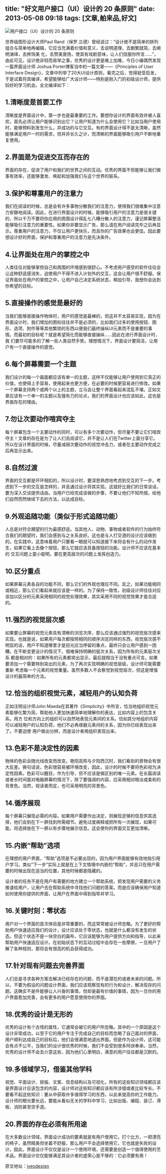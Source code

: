 title:  "好文用户接口（UI）设计的 20 条原则"
date:  2013-05-08 09:18
tags: [文章,舶来品,好文]
---

![用户接口（UI）设计的 20 条原则](http://githubimg.wxio.club/pics/ui_design_principles.png "用户接口（UI）设计的 20 条原则")

世界级图形设计大师Paul Rand（保罗.兰德）曾经说过：“设计绝不是简单的排列组合与简单地再编辑，它应当充满着价值和意义，去说明道理，去删繁就简，去阐明演绎，去修饰美 化，去赞美褒扬，使其有戏剧意味，让人们信服你所言……”，由此可见，设计绝非轻而易举之事，优秀的设计更是难上加难，今日小编偶然发现一篇界面设计师 Joshua Porter博客当中的一篇文章——《Principles of User Interface Design》，文章中列举了20大UI设计原则，看完之后，觉得挺受启发，于是试着将其编译，希望能够给广大设计师——特别是刚入门的初级设计师，提供 较好的学习机会。全文编译如下：

## 1.清晰度是首要工作
清晰度是界面设计中，第一步也是最重要的工作。要想你设计的界面有效并被人喜欢，首先必须让用户能够识别出它？让用户知道为什么会使用它？比如当用户使用 时，能够预料到发生什么，并成功的与它交互。有的界面设计得不是太清晰，虽然能够满足用户一时的需求，但并非长久之计，而清晰的界面能够吸引用户不断地重 复使用。

## 2.界面是为促进交互而存在的
界面的存在，促进了用户和我们的世界之间的互动。优秀的界面不但能够让我们做事有效率，还能够激发、唤起和加强我们与这个世界的联系。

## 3.保护和尊重用户的注意力
我们在阅读的时候，总是会有许多事物分散我们的注意力，使得我们很难集中注意力安静地阅读。因此，在进行界面设计的时候，能够吸引用户的注意力是很关键 的，所以千万不要将你应用的周围设计得乱七八糟分散人的注意力，谨记屏幕整洁能够吸引注意力的重要性。如果你非要显示广告，那么请在用户阅读完毕之后再显 示。尊重用户的注意力，不仅让用户更快乐，而且你的广告效果也会更佳。因此要想设计好的界面，保护和尊重用户的注意力是先决条件。
<!-- more -->

## 4.让界面处在用户的掌控之中
人类往往对能够掌控自己和周围的环境感到很舒心。不考虑用户感受的软件往往会让这种舒适感消失，迫使用户不得不进入计划外的交互，这会让用户很不舒服。保证界面处在用户的掌控之中，让用户自己决定系统状态，稍加引导，我想你会达到你希望的目标。

## 5.直接操作的感觉是最好的
当我们能够直接操作物体时，用户的感觉是最棒的，但这并不太容易实现，因为在界面设计时，我们增加的图标往往并不是必须的，比如我们过多的使用按钮、图 形、选项、附件等等其他繁琐的东西以便我们最终操纵UI元素而不是重要的事情。而最初的目标呢？就是希望简化而能够直接操纵……因此在进行界面设计时，我 们要尽可能多的了解一些人类自然手势。理想情况下，界面设计要简洁，让用户有一个直接操作的感觉。

## 6.每个屏幕需要一个主题
我们设计的每一个画面都应该有单一的主题，这样不仅能够让用户使用到它真正的价值，也使得上手容易，使用起来也更方便，在必要的时候更容易进行修改。如果 一个屏幕支持两个或两个以上的主题，立马会让整个界面看起来混乱不堪。正如文章应该有一个单一的主题以及强有力的论点，我们的界面设计也应该如此，这也是 界面存在的理由。

## 7.勿让次要动作喧宾夺主
每个屏幕包含一个主要动作的同时，可以有多个次要动作，但尽量不要让它们喧宾夺主！文章的存在是为了让人们去阅读它，并不是让人们在Twitter上面分享它。所以在设计界面的时候，尽量减弱次要动作的视觉冲击力，或者在主要动作完成之后再显示出来。

## 8.自然过渡
界面的交互都是环环相扣的，所以设计时，要深思熟虑地考虑到交互的下一步。考虑到下一步的交互是怎样的，并且通过设计将其实现。这就好比我们的日常谈话，要为深入交谈提供话由。当用户已经完成该做的步骤，不要让他们不知所措，给他们自然而然继续下去的方法，以达成目标。

## 9.外观追随功能（类似于形式追随功能）
人总是对符合期望的行为最感舒适。当其他人、动物、事物或者软件的行为始终符合我们的期望时，我们会感到与之关系良好。这也是与人打交道的设计应该做到 的。在实践中，这意味着用户只要看一眼就可以知道接下来将会有什么的动作发生，如果它看上去像个按钮，那么它就应该具备按钮的功能。设计师不应该在基本的 交互问题上耍小聪明，要在更高层次的问题上发挥创造力。

## 10.区分重点
如果屏幕元素各自的功能不同，那么它们的外观也理应不同。反之，如果功能相同或相近，那么它们看起来就应该是一样的。为了保持一致性，初级设计师往往对应该加以区分的元素采用相同的视觉处理效果，其实采用不同的视觉效果才是合适的。

## 11.强烈的视觉层次感
如果要让屏幕的视觉元素具有清晰的浏览次序，那么应该通过强烈的视觉层次感来实现。也就是说，如果用户每次都按照相同的顺序浏览同样的东西，视觉层次感不 明显的话，用户不知道哪里才是目光应当停留的重点，最终只会让用户感到一团糟。在不断变更设计的情况下，很难保持明确的层次关系，因为所有的元素层次关系 都是相对的：如果所有的元素都突出显示，最后就相当于没有重点可言。如果要添加一个需要特别突出的元素，为了再次实现明确的视觉层级，设计师可能需要重新 考虑每一个元素的视觉重量。虽然多数人不会察觉到视觉层次，但这是增强设计的最简单的方法。

## 12.恰当的组织视觉元素，减轻用户的认知负荷
正如注明设计师John Maeda在其著作《Simplicity》中所言，恰当地组织视觉元素能够化繁为简，帮助他人更加快速简单地理解你的表达，比如内容上的包含关系。用方 位和方向上的组织可以自然地表现元素间的关系。恰如其分地组织内容可以减轻用户的认知负荷，他们不必再琢磨元素间的关系，因为你已经表现出来了。不要迫使 用户做出分辨，而是设计者用组织表现出来。

## 13.色彩不是决定性的因素
物体的色彩会随光线改变而改变。艳阳高照与夕阳西沉时，我们看到的景物会有很大反差。换句话说，色彩很容易被环境改变，因此，设计的时候不要将色彩视为决 定性因素。色彩可以醒目，作为引导，但不应该是做区别的唯一元素。在长篇阅读或者长时间面对电脑屏幕的情况下，除了要强调的内容，应采用相对暗淡或柔和的 背景色。当然，视读者而定，也可采用明亮的背景色。

## 14.循序展现
每个屏幕只展现必需的内容。如果用户需要作出决定，则展现足够的信息供其选择，他们会到在下一屏找到所需细节。避免过度阐释或把所有一次展现，如果可能，将选择放在下一屏以有步骤地展示信息。这会使你的界面交互更加清晰。

## 15.内嵌“帮助”选项
在理想的用户界面，“帮助”选项是不必要出现的，因为用户界面能够有效地指引用户学习。类似“下一步”实际上就是在上下文情境中内嵌的“帮助”，并且只在用户需要的时候出现在适当的位置，其他时候都是隐藏的。

设计者的任务不是在用户有需要的地方建立一个帮助系统，把发现用户需要的义务推诿给用户，让用户去在帮助系统中寻找他们问题的答案。而是应该确保用户知道如何使用你提供的界面，让用户在界面中得到指导并学习。

## 16.关键时刻：零状态
用户对一个界面的首次体验是非常重要的，而这常常被设计师忽略。为了更好的帮助用户快速适应我们的设计，设计应该处于零状态，也就是什么都没有发生的状 态。但这个状态不是一块空白的画布，它应该能够为用户提供方向和指导，以此来帮助用户快速适应设计。在初始状态下的互动过程中会存在一些摩擦，一旦用户了 解了各种规则，那将会有很高的机会获得成功。

## 17.针对现有问题去完善界面
人们总是寻求各种方案去解决已经存在的问题，而不是潜在的或者未来的问题。所以，不要为假设的问题设计界面，我们应该观察现有的行为和设计，解决现存的问 题。这确实不是件能够让人兴奋的事情，但却是最有价值的事情，因为一旦你的用户界面愈加完善，会有更多的用户愿意使用你的界面。

## 18.优秀的设计是无形的
优秀的设计有个古怪的属性，它通常会被它的用户所忽略。其中的一个原因是这个设计非常成功，以至于它的用户专注于完成自己的目标而忽略了自己面对的界面， 用户顺利达成自己的目标后，他们会很满意地退出界面。但是作为设计师，这可能会有点不公平，当我们的设计很优秀的时候，我们不会受到很多阿谀奉承。当然， 优秀的设计师不会去介意这些，因为他们心里明白，满意的用户往往都是沉默的。

## 19.多领域学习，借鉴其他学科
视觉、平面设计、排版、文案、信息结构以及可视化，所有的这些知识领域都应该是界面设计应该包含的内容，设计师对这些知识都应该有所涉猎或者比较专长。不 要看不起这些知识：要从中获取许多值得学习的东西，以此来提高你的工作能力。设计师的眼光要长远，要能从看似无关的学科中学习，比如出版、编程、装订、滑 板、消防甚至空手道。

## 20.界面的存在必须有所用途
在大多数设计领域，界面设计成功的要素就是有用户使用它。打个比方，一把漂亮的椅子，虽然精美但坐着不舒服，那么用户不会选择使用它，它也就是失败的设 计。因此，界面设计不仅仅是设计一个使用环境，还需要是创造一个值得使用的艺术品。界面设计仅仅能够满足其设计者的虚荣心是不够的：它必须要有用！

原文地址：<a href="http://bbs.blueidea.com/thread-3090584-1-1.html">iveodesign</a>
